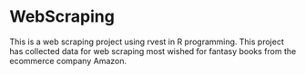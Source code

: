 # WebScraping
This is a web scraping project using rvest in R programming. This project has collected data for web scraping most wished for fantasy books from the ecommerce company Amazon.
